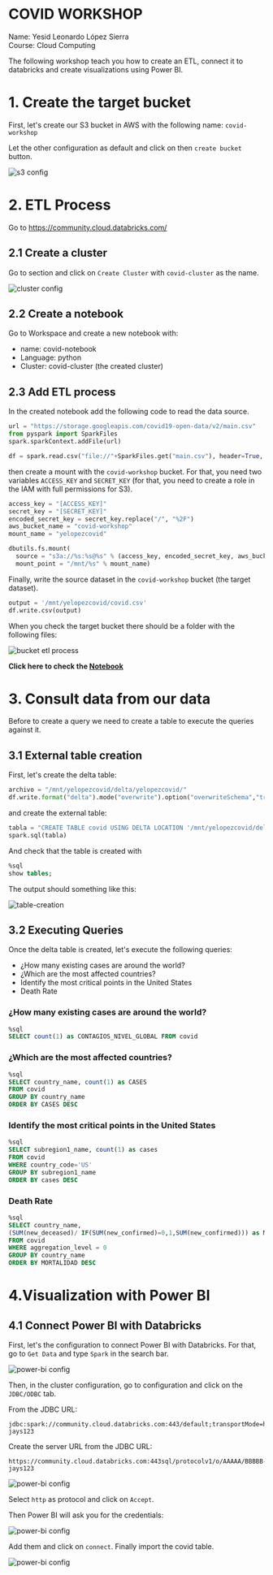 # COVID WORKSHOP

Name: Yesid Leonardo López Sierra  
Course: Cloud Computing  



The following workshop teach you how to create an ETL, connect it to databricks and create visualizations using Power BI.

# 1. Create the target bucket

First, let's create our S3 bucket in AWS with the following name: `covid-workshop`

Let the other configuration as default and click on then `create bucket` button.

![s3 config](https://github.com/leonleo997/covid-workshop/blob/master/assets/images/s3-config.PNG?raw=true)

# 2. ETL Process

Go to https://community.cloud.databricks.com/ 

## 2.1 Create a cluster
Go to section and click on `Create Cluster` with `covid-cluster` as the name.

![cluster config](https://github.com/leonleo997/covid-workshop/blob/master/assets/images/databricks-cluster.PNG?raw=true)

## 2.2 Create a notebook

Go to Workspace and create a new notebook with:

- name: covid-notebook
- Language: python
- Cluster: covid-cluster (the created cluster)

## 2.3 Add ETL process

In the created notebook add the following code to read the data source.

```python
url = "https://storage.googleapis.com/covid19-open-data/v2/main.csv"
from pyspark import SparkFiles
spark.sparkContext.addFile(url)

df = spark.read.csv("file://"+SparkFiles.get("main.csv"), header=True, inferSchema= True)
```

then create a mount with the `covid-workshop` bucket. For that, you need two variables  `ACCESS_KEY` and `SECRET_KEY` (for that, you need to create a role in the IAM with full permissions for S3).

```python
access_key = "[ACCESS_KEY]"
secret_key = "[SECRET_KEY]"
encoded_secret_key = secret_key.replace("/", "%2F")
aws_bucket_name = "covid-workshop"
mount_name = "yelopezcovid"

dbutils.fs.mount(
  source = "s3a://%s:%s@%s" % (access_key, encoded_secret_key, aws_bucket_name), 
  mount_point = "/mnt/%s" % mount_name)
```
Finally, write the source dataset in the `covid-workshop` bucket (the target dataset).

```python
output = '/mnt/yelopezcovid/covid.csv'
df.write.csv(output)
```
When you check the target bucket there should be a folder with the following files:

![bucket etl process](https://github.com/leonleo997/covid-workshop/blob/master/assets/images/s3-output-etl.PNG?raw=true)

**Click here to check the [Notebook](https://databricks-prod-cloudfront.cloud.databricks.com/public/4027ec902e239c93eaaa8714f173bcfc/344449423735776/2785392546371234/8354352135207898/latest.html)**

# 3. Consult data from our data
Before to create a query we need to create a table to execute the queries against it. 


## 3.1 External table creation  

First, let's create the delta table:

```python
archivo = "/mnt/yelopezcovid/delta/yelopezcovid/"
df.write.format("delta").mode("overwrite").option("overwriteSchema","true").save(archivo)
```

and create the external table:

```python
tabla = "CREATE TABLE covid USING DELTA LOCATION '/mnt/yelopezcovid/delta/yelopezcovid/'"
spark.sql(tabla)
```

And check that the table is created with 

```SQL
%sql
show tables;
```

The output should something like this:  

![table-creation](https://github.com/leonleo997/covid-workshop/blob/master/assets/images/table-creation.PNG?raw=true)

## 3.2 Executing Queries

Once the delta table is created, let's execute the following queries:  

* ¿How many existing cases are around the world?
* ¿Which are the most affected countries?  
* Identify the most critical points in the United States
* Death Rate 

### ¿How many existing cases are around the world?
```sql
%sql
SELECT count(1) as CONTAGIOS_NIVEL_GLOBAL FROM covid
```

### ¿Which are the most affected countries?
```sql
%sql
SELECT country_name, count(1) as CASES 
FROM covid
GROUP BY country_name
ORDER BY CASES DESC
```

### Identify the most critical points in the United States

```sql
%sql
SELECT subregion1_name, count(1) as cases
FROM covid
WHERE country_code='US'
GROUP BY subregion1_name
ORDER BY cases DESC
```

### Death Rate  

```sql
%sql
SELECT country_name, 
(SUM(new_deceased)/ IF(SUM(new_confirmed)=0,1,SUM(new_confirmed))) as MORTALIDAD
FROM covid
WHERE aggregation_level = 0
GROUP BY country_name
ORDER BY MORTALIDAD DESC
```

# 4.Visualization with Power BI

## 4.1 Connect Power BI with Databricks

First, let's the configuration to connect Power BI with Databricks. For that, go to `Get Data` and type `Spark` in the search bar.

![power-bi config](https://github.com/leonleo997/covid-workshop/blob/master/assets/images/power-bi-config0.PNG?raw=true)

Then, in the cluster configuration, go to configuration and click on the `JDBC/ODBC` tab.

From the JDBC URL:

```
jdbc:spark://community.cloud.databricks.com:443/default;transportMode=http;ssl=1;httpPath=sql/protocolv1/o/AAAAA/BBBBB-jays123
```

Create the server URL from the JDBC URL:

```
https://community.cloud.databricks.com:443sql/protocolv1/o/AAAAA/BBBBB-jays123
```
![power-bi config](https://github.com/leonleo997/covid-workshop/blob/master/assets/images/power-bi-config.PNG?raw=true)

Select `http` as protocol and click on `Accept`.

Then Power BI will ask you for the credentials:

![power-bi config](https://github.com/leonleo997/covid-workshop/blob/master/assets/images/power-bi-config2.PNG?raw=true)

Add them and click on `connect`. Finally import the covid table.

![power-bi config](https://github.com/leonleo997/covid-workshop/blob/master/assets/images/power-bi-config3.PNG?raw=true)


